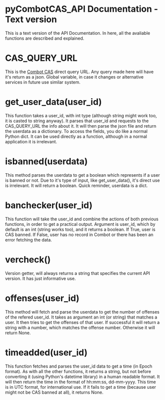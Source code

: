 # pyCombotCAS_API Documentation - Text version

This is a text version of the API Documentation. In here, all the avaliable functions
are described and explained.

# CAS_QUERY_URL

This is the [Combot CAS](https://combot.org/cas) direct query URL. Any query made here
will have it's return as a json. Global variable, in case it changes or alternative
services in future use similar system.

# get_user_data(user_id)

This function takes a user_id, with int type (although string might work too, it is casted
to string anyway). It parses that user_id and requests to the CAS_QUERY_URL the info about
it. It will then parse the json file and return the userdata as a dictionary. To access the
fields, you do like a normal Python dict. It can be used directly as a function, although
in a normal application it is irrelevant.

# isbanned(userdata)

This method parses the userdata to get a boolean which represents if a user is banned or not.
Due to it's type of input, like get_user_data(), it's direct use is irrelevant. It will return
a boolean. Quick reminder, userdata is a dict.

# banchecker(user_id)

This function will take the user_id and combine the actions of both previous functions, in order
to get a practical output. Argument is user_id, which by default is an int (string works too),
and it returns a boolean. If True, user is CAS banned. If False, user has no record in Combot
or there has been an error fetching the data.

# vercheck()

Version getter, will always returns a string that specifies the current API version. It has just
informative use.

# offenses(user_id)

This method will fetch and parse the userdata to get the number of offenses of the refered user_id.
It takes as argument an int (or string) that matches a user. It then tries to get the offenses of
that user. If successful it will return a string with a number, which matches the offense number.
Otherwise it will return None.

# timeadded(user_id)

This function fetches and parses the user_id data to get a time (in Epoch format). As with all the 
other functions, it returns a string, but not before converting it (using Python's datetime library)
in a human readable format. It will then return the time in the format of hh:mm:ss, dd-mm-yyyy. This
time is in UTC format, for international use. If it fails to get a time (because user might not be
CAS banned at all), it returns None.
